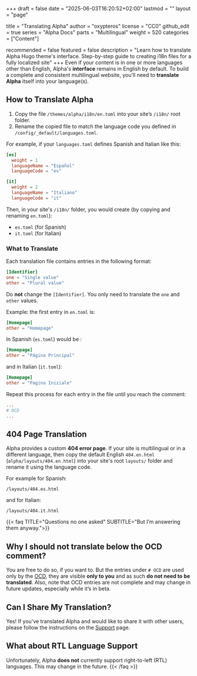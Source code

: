 +++
draft = false
date = "2025-06-03T16:20:52+02:00"
lastmod = ""
layout = "page"

title = "Translating Alpha"
author = "oxypteros"
license = "CC0"
github_edit = true
series = "Alpha Docs"
  parts = "Multilingual"
  weight = 520
categories = ["Content"]

recommended = false
featured = false
description = "Learn how to translate Alpha Hugo theme's interface. Step-by-step guide to creating i18n files for a fully localized site"
+++
Even if your content is in one or more languages other than English, Alpha's **interface** remains in English by default. To build a complete and consistent multilingual website, you’ll need to **translate Alpha** itself into your language(s).

## How to Translate Alpha
1. Copy the file `/themes/alpha/i18n/en.toml` into your site’s `/i18n/` root folder.
2. Rename the copied file to match the language code you defined in `/config/_default/languages.toml`.

For example, if your `languages.toml` defines Spanish and Italian like this:
```toml
[es]
  weight = 1
  languageName = "Español"
  languageCode = "es"

[it]
  weight = 2
  languageName = "Italiano"
  languageCode = "it"
```
Then, in your site's `/i18n/` folder, you would create (by copying and renaming `en.toml`):
- `es.toml` (for Spanish)
- `it.toml` (for Italian)

### What to Translate
Each translation file contains entries in the following format:
```toml
[Identifier]
one = "Single value"
other = "Plural value"
```
Do **not** change the `[Identifier]`. You only need to translate the `one` and `other` values.

Example: the first entry in `en.toml` is:
```toml
[Homepage]
other = "Homepage"
```
In Spanish (`es.toml`) would be :
```toml
[Homepage]
other = "Página Principal"
```
and in Italian (`it.toml`):

```toml
[Homepage]
other = "Pagina Iniziale"
```
Repeat this process for each entry in the file until you reach the comment:
```toml
...
# OCD
...
```
## 404 Page Translation
Alpha provides a custom **404 error page**. If your site is multilingual or in a different language, then copy the default English `404.en.html` (`alpha/layouts/404.en.html`) into your site's root `layouts/` folder and rename it using the language code.

For example for Spanish:
```
/layouts/404.es.html
```
and for Italian:
```
/layouts/404.it.html
```

{{< faq TITLE="Questions no one asked" SUBTITLE="But I’m answering them anyway.">}}
## Why I should not translate below the OCD comment?
You are free to do so, if you want to. But the entries under `# OCD` are used only by the [OCD](/docs/ocd), they are visible **only to you** and as such **do not need to be translated**. Also, note that OCD entries are not complete and may change in future updates, especially while it’s in beta.
## Can I Share My Translation?
Yes! If you’ve translated Alpha and would like to share it with other users, please follow the instructions on the [Support](/support) page.
## What about RTL Language Support
Unfortunately, Alpha **does not** currently support right-to-left (RTL) languages. This may change in the future.
{{< /faq >}}
